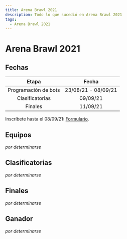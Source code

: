 ```yaml
---
title: Arena Brawl 2021
description: Todo lo que sucedió en Arena Brawl 2021
tags:
  - Arena Brawl 2021
---
```

# Arena Brawl 2021

## Fechas

|            Etapa            |                  Fecha                   |
|:---------------------------:|:----------------------------------------:|
| Programación de bots        |        23/08/21 - 08/09/21               |
| Clasificatorias             |        09/09/21                          |
| Finales                     |        11/09/21                          |

Inscríbete hasta el 08/09/21: [Formulario](https://forms.gle/nXnsiVSwrFgF3VQ77).

## Equipos

*por determinarse*

## Clasificatorias

*por determinarse*

## Finales

*por determinarse*

## Ganador

*por determinarse*
